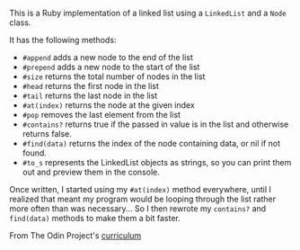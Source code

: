 This is a Ruby implementation of a linked list using a `LinkedList` and a `Node` class. 

It has the following methods:

  * `#append` adds a new node to the end of the list
  * `#prepend` adds a new node to the start of the list
  * `#size` returns the total number of nodes in the list
  * `#head` returns the first node in the list
  * `#tail` returns the last node in the list
  * `#at(index)` returns the node at the given index
  * `#pop` removes the last element from the list
  * `#contains?` returns true if the passed in value is in the list and otherwise returns false.
  * `#find(data)` returns the index of the node containing data, or nil if not found.
  * `#to_s` represents the LinkedList objects as strings, so you can print them out and preview them in the console.

Once written, I started using my `#at(index)` method everywhere, until I realized that meant my program would be looping through the list rather more often than was necessary... So I then rewrote my `contains?` and `find(data)` methods to make them a bit faster.

From The Odin Project's [curriculum](https://www.theodinproject.com/lessons/linked-lists)

